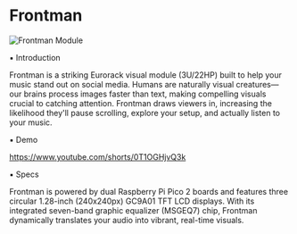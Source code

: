 # Frontman

![Frontman Module](https://www.erikoostveen.co.uk/assets/img/Frontman/Frontman_love.jpg)


▪ Introduction

Frontman is a striking Eurorack visual module (3U/22HP) built to help your music stand out on social media. Humans are naturally visual creatures—our brains process images faster than text, making compelling visuals crucial to catching attention. Frontman draws viewers in, increasing the likelihood they'll pause scrolling, explore your setup, and actually listen to your music.

▪ Demo

https://www.youtube.com/shorts/0T1OGHjvQ3k

▪ Specs

Frontman is powered by dual Raspberry Pi Pico 2 boards and features three circular 1.28-inch (240x240px) GC9A01 TFT LCD displays. With its integrated seven-band graphic equalizer (MSGEQ7) chip, Frontman dynamically translates your audio into vibrant, real-time visuals.
